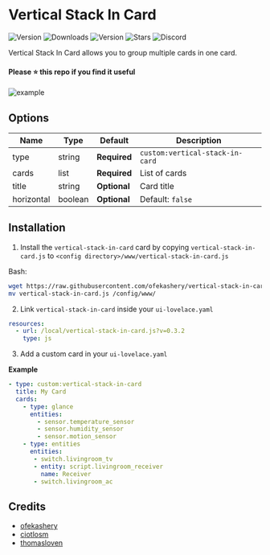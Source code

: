 # Vertical Stack In Card
![Version](https://img.shields.io/github/v/release/ofekashery/vertical-stack-in-card)
![Downloads](https://img.shields.io/github/downloads/ofekashery/vertical-stack-in-card/total)
![Version](https://img.shields.io/github/v/release/ofekashery/vertical-stack-in-card)
![Stars](https://img.shields.io/github/stars/ofekashery/vertical-stack-in-card)
![Discord](https://img.shields.io/discord/330944238910963714)

Vertical Stack In Card allows you to group multiple cards in one card.

#### Please ⭐️ this repo if you find it useful

![example](https://user-images.githubusercontent.com/16443111/42928369-c7386c84-8b3f-11e8-8a5c-583ddac3f24d.png)

## Options

| Name | Type | Default | Description
| ---- | ---- | ------- | -----------
| type | string | **Required** | `custom:vertical-stack-in-card`
| cards | list | **Required** | List of cards
| title | string | **Optional** | Card title
| horizontal | boolean | **Optional** | Default: ``false``

## Installation

1. Install the `vertical-stack-in-card` card by copying `vertical-stack-in-card.js` to `<config directory>/www/vertical-stack-in-card.js`

Bash:
```bash
wget https://raw.githubusercontent.com/ofekashery/vertical-stack-in-card/master/vertical-stack-in-card.js
mv vertical-stack-in-card.js /config/www/
```

2. Link `vertical-stack-in-card` inside your `ui-lovelace.yaml` 

```yaml
resources:
  - url: /local/vertical-stack-in-card.js?v=0.3.2
    type: js
```

3. Add a custom card in your `ui-lovelace.yaml`

**Example**

```yaml
- type: custom:vertical-stack-in-card
  title: My Card
  cards:
    - type: glance
      entities:
        - sensor.temperature_sensor
        - sensor.humidity_sensor
        - sensor.motion_sensor
    - type: entities
      entities:
       - switch.livingroom_tv
       - entity: script.livingroom_receiver
         name: Receiver
       - switch.livingroom_ac
```

## Credits
- [ofekashery](https://github.com/ofekashery)
- [ciotlosm](https://github.com/ciotlosm)
- [thomasloven](https://github.com/thomasloven)
